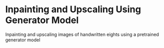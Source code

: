 # Inpainting and Upscaling Using Generator Model
 Inpainting and upscaling images of handwritten eights using a pretrained generator model

